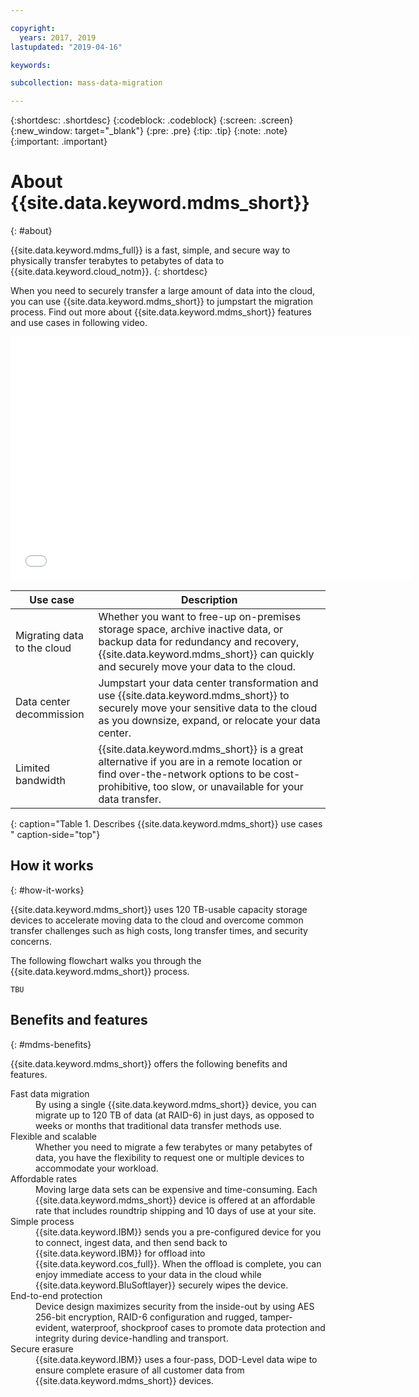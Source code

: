 ```yaml
---

copyright:
  years: 2017, 2019
lastupdated: "2019-04-16"

keywords:

subcollection: mass-data-migration

---
```


{:shortdesc: .shortdesc}
{:codeblock: .codeblock}
{:screen: .screen}
{:new_window: target="_blank"}
{:pre: .pre}
{:tip: .tip}
{:note: .note}
{:important: .important}


# About {{site.data.keyword.mdms_short}}
{: #about}

{{site.data.keyword.mdms_full}} is a fast, simple, and secure way to physically transfer terabytes to petabytes of data to {{site.data.keyword.cloud_notm}}.
{: shortdesc}

When you need to securely transfer a large amount of data into the cloud, you can use {{site.data.keyword.mdms_short}} to jumpstart the migration process. Find out more about {{site.data.keyword.mdms_short}} features and use cases in following video.
<iframe class="embed-responsive-item" id="youtubeplayer" title="My unique title" type="text/html" width="640" height="390" src="//www.youtube.com/embed/eNSlUoswvss?rel=0" frameborder="0" webkitallowfullscreen mozallowfullscreen allowfullscreen> </iframe>

| Use case | Description |
| --- | --- |
| Migrating data to the cloud | Whether you want to free-up on-premises storage space, archive inactive data, or backup data for redundancy and recovery, {{site.data.keyword.mdms_short}} can quickly and securely move your data to the cloud. |
| Data center decommission | Jumpstart your data center transformation and use {{site.data.keyword.mdms_short}} to securely move your sensitive data to the cloud as you downsize, expand, or relocate your data center. |
| Limited bandwidth | {{site.data.keyword.mdms_short}} is a great alternative if you are in a remote location or find over-the-network options to be cost-prohibitive, too slow, or unavailable for your data transfer. |
{: caption="Table 1. Describes {{site.data.keyword.mdms_short}} use cases " caption-side="top"}

## How it works
{: #how-it-works}

{{site.data.keyword.mdms_short}} uses 120 TB-usable capacity storage devices to accelerate moving data to the cloud and overcome common transfer challenges such as high costs, long transfer times, and security concerns.

The following flowchart walks you through the {{site.data.keyword.mdms_short}} process.

`TBU`

## Benefits and features
{: #mdms-benefits}

{{site.data.keyword.mdms_short}} offers the following benefits and features.

<dl>
   <dt>Fast data migration</dt>
      <dd>By using a single {{site.data.keyword.mdms_short}} device, you can migrate up to 120 TB of data (at RAID-6) in just days, as opposed to weeks or months that traditional data transfer methods use.</dd>
   <dt>Flexible and scalable</dt>
      <dd>Whether you need to migrate a few terabytes or many petabytes of data, you have the flexibility to request one or multiple devices to accommodate your workload.</dd>
   <dt>Affordable rates</dt>
      <dd>Moving large data sets can be expensive and time-consuming. Each {{site.data.keyword.mdms_short}} device is offered at an affordable rate that includes roundtrip shipping and 10 days of use at your site.</dd>
   <dt>Simple process</dt>
      <dd>{{site.data.keyword.IBM}} sends you a pre-configured device for you to connect, ingest data, and then send back to {{site.data.keyword.IBM}} for offload into {{site.data.keyword.cos_full}}. When the offload is complete, you can enjoy immediate access to your data in the cloud while {{site.data.keyword.BluSoftlayer}} securely wipes the device.</dd>
   <dt>End-to-end protection</dt>
      <dd>Device design maximizes security from the inside-out by using AES 256-bit encryption, RAID-6 configuration and rugged, tamper-evident, waterproof, shockproof cases to promote data protection and integrity during device-handling and transport.</dd>
   <dt>Secure erasure</dt>
      <dd>{{site.data.keyword.IBM}} uses a four-pass, DOD-Level data wipe to ensure complete erasure of all customer data from {{site.data.keyword.mdms_short}} devices.</dd>
</dl>






